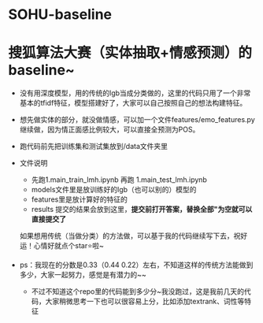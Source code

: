 # SOHU-baseline
# 搜狐算法大赛（实体抽取+情感预测）的baseline~

* 没有用深度模型，用的传统的lgb当成分类做的，这里的代码只用了一个非常基本的tfidf特征，模型搭建好了，大家可以自己按照自己的想法构建特征。

* 想先做实体的部分，就没做情感，可以加一个文件features/emo_features.py继续做，因为情正面感比例较大，可以直接全预测为POS。

* 跑代码前先把训练集和测试集放到/data文件夹里

* 文件说明
  - 先跑1.main_train_lmh.ipynb 再跑  1.main_test_lmh.ipynb
  - models文件里是放训练好的lgb（也可以别的）模型的
  - features里是放计算好的特征的
  - results 提交的结果会放到这里，**提交前打开答案，替换全部"为空就可以直接提交了**
  
  如果想用传统（当做分类）的方法做，可以基于我的代码继续写下去，祝好运！心情好就点个star:star:啦~

* ps：我现在的分数是0.33（0.44 0.22）左右，不知道这样的传统方法能做到多少，大家一起努力，感觉是有潜力的~~
  - 不过不知道这个repo里的代码能到多少分~我没跑过，这是我前几天的代码，大家稍微思考一下也可以很容易上分，比如添加textrank、词性等特征
